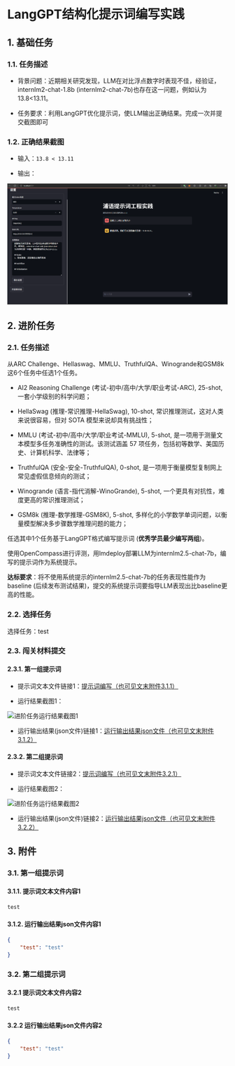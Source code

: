 # LangGPT结构化提示词编写实践

<!-- 进度：前期准备完成，应该进行模型部署 -->

## 1. 基础任务

### 1.1. 任务描述

- 背景问题：近期相关研究发现，LLM在对比浮点数字时表现不佳，经验证，internlm2-chat-1.8b (internlm2-chat-7b)也存在这一问题，例如认为13.8<13.11。

- 任务要求：利用LangGPT优化提示词，使LLM输出正确结果。完成一次并提交截图即可

### 1.2. 正确结果截图

- 输入：`13.8 < 13.11`

- 输出：

![基础任务正确结果截图](./images/task3-基础任务正确结果截图.png)

## 2. 进阶任务

### 2.1. 任务描述

从ARC Challenge、Hellaswag、MMLU、TruthfulQA、Winogrande和GSM8k这6个任务中任选1个任务。

- AI2 Reasoning Challenge (考试-初中/高中/大学/职业考试-ARC), 25-shot, 一套小学级别的科学问题；

- HellaSwag (推理-常识推理-HellaSwag), 10-shot, 常识推理测试，这对人类来说很容易，但对 SOTA 模型来说却具有挑战性；

- MMLU (考试-初中/高中/大学/职业考试-MMLU), 5-shot, 是一项用于测量文本模型多任务准确性的测试。该测试涵盖 57 项任务，包括初等数学、美国历史、计算机科学、法律等；

- TruthfulQA (安全-安全-TruthfulQA), 0-shot, 是一项用于衡量模型复制网上常见虚假信息倾向的测试；

- Winogrande (语言-指代消解-WinoGrande), 5-shot, 一个更具有对抗性，难度更高的常识推理测试；

- GSM8k (推理-数学推理-GSM8K), 5-shot, 多样化的小学数学单词问题，以衡量模型解决多步骤数学推理问题的能力；

任选其中1个任务基于LangGPT格式编写提示词 (**优秀学员最少编写两组**)。

使用OpenCompass进行评测，用lmdeploy部署LLM为internlm2.5-chat-7b，编写的提示词作为系统提示。

**达标要求**：将不使用系统提示的internlm2.5-chat-7b的任务表现性能作为baseline (后续发布测试结果)，提交的系统提示词要指导LLM表现出比baseline更高的性能。

### 2.2. 选择任务

选择任务：test

### 2.3. 闯关材料提交

#### 2.3.1. 第一组提示词

- 提示词文本文件链接1：[提示词编写（也可见文末附件3.1.1）](./task3-results/task3-提示词编写1.txt)

- 运行结果截图1：

![进阶任务运行结果截图1](./images/task3-进阶任务运行结果截图1.png)

- 运行输出结果(json文件)链接1：[运行输出结果json文件（也可见文末附件3.1.2）](./task3-results/task3-运行输出结果1.json)

#### 2.3.2. 第二组提示词

- 提示词文本文件链接2：[提示词编写（也可见文末附件3.2.1）](./task3-results/task3-提示词编写2.txt)

- 运行结果截图2：

![进阶任务运行结果截图2](./images/task3-进阶任务运行结果截图2.png)

- 运行输出结果(json文件)链接2：[运行输出结果json文件（也可见文末附件3.2.2）](./task3-results/task3-运行输出结果2.json)

## 3. 附件

### 3.1. 第一组提示词

#### 3.1.1. 提示词文本文件内容1

```txt
test
```

#### 3.1.2. 运行输出结果json文件内容1

```json
{
    "test": "test"
}
```

### 3.2. 第二组提示词

#### 3.2.1 提示词文本文件内容2

```txt
test
```

#### 3.2.2 运行输出结果json文件内容2

```json
{
    "test": "test"
}
```
